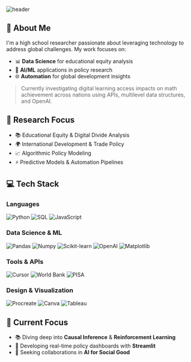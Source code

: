 

![header](https://capsule-render.vercel.app/api?type=waving&color=gradient&customColorList=12,13,14,24&height=250&section=header&text=Hi%20there,%20I'm%20a%20Dayoung%20Lee%20%F0%9F%94%AC&fontSize=35&fontAlignY=40&desc=Data%20Science%20|%20AI%20|%20Educational%20Technology&descAlignY=60&animation=twinkling)

</div>

## 👋 About Me

I'm a high school researcher passionate about leveraging technology to address global challenges. My work focuses on:

- 📊 **Data Science** for educational equity analysis
- 🤖 **AI/ML** applications in policy research
- 🌐 **Automation** for global development insights

> Currently investigating digital learning access impacts on math achievement across nations using APIs, multilevel data structures, and OpenAI.

## 🔬 Research Focus

- 📚 Educational Equity & Digital Divide Analysis
- 🌍 International Development & Trade Policy
- 📈 Algorithmic Policy Modeling
- ⚡ Predictive Models & Automation Pipelines

## 💻 Tech Stack

### Languages
![Python](https://img.shields.io/badge/Python-3776AB?style=for-the-badge&logo=Python&logoColor=white)
![SQL](https://img.shields.io/badge/SQL-003B57?style=for-the-badge&logo=MySQL&logoColor=white)
![JavaScript](https://img.shields.io/badge/JavaScript-F7DF1E?style=for-the-badge&logo=JavaScript&logoColor=black)

### Data Science & ML
![Pandas](https://img.shields.io/badge/Pandas-150458?style=for-the-badge&logo=Pandas&logoColor=white)
![Numpy](https://img.shields.io/badge/Numpy-013243?style=for-the-badge&logo=Numpy&logoColor=white)
![Scikit-learn](https://img.shields.io/badge/scikit--learn-F7931E?style=for-the-badge&logo=scikit-learn&logoColor=white)
![OpenAI](https://img.shields.io/badge/OpenAI-412991?style=for-the-badge&logo=openai&logoColor=white)
![Matplotlib](https://img.shields.io/badge/Matplotlib-3776AB?style=for-the-badge&logo=python&logoColor=white)

### Tools & APIs
![Cursor](https://img.shields.io/badge/Cursor-AI%20Automation-4B79A1?style=for-the-badge)
![World Bank](https://img.shields.io/badge/World%20Bank%20API-00A6D6?style=for-the-badge)
![PISA](https://img.shields.io/badge/PISA%20%7C%20TIMSS-6C63FF?style=for-the-badge)

### Design & Visualization
![Procreate](https://img.shields.io/badge/Procreate-000000?style=for-the-badge&logo=procreate&logoColor=white)
![Canva](https://img.shields.io/badge/Canva-00C4CC?style=for-the-badge&logo=Canva&logoColor=white)
![Tableau](https://img.shields.io/badge/Tableau-E97627?style=for-the-badge&logo=Tableau&logoColor=white)

## 🎯 Current Focus

- 📚 Diving deep into **Causal Inference** & **Reinforcement Learning**
- 🔧 Developing real-time policy dashboards with **Streamlit**
- 🤝 Seeking collaborations in **AI for Social Good**

<div align="center">
  

